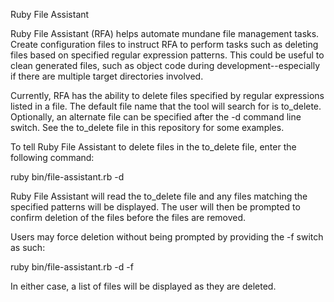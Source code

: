 Ruby File Assistant

Ruby File Assistant (RFA) helps automate mundane file management tasks.  Create configuration files to instruct RFA to perform tasks such as deleting files based on specified regular expression patterns.  This could be useful to clean generated files, such as object code during development--especially if there are multiple target directories involved.

Currently, RFA has the ability to delete files specified by regular expressions listed in a file.  The default file name that the tool will search for is to_delete.  Optionally, an alternate file can be specified after the -d command line switch.  See the to_delete file in this repository for some examples.

To tell Ruby File Assistant to delete files in the to_delete file, enter the following command:

ruby bin/file-assistant.rb -d

Ruby File Assistant will read the to_delete file and any files matching the specified patterns will be displayed.  The user will then be prompted to confirm deletion of the files before the files are removed.

Users may force deletion without being prompted by providing the -f switch as such:

ruby bin/file-assistant.rb -d -f

In either case, a list of files will be displayed as they are deleted.

